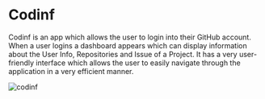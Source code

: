# Codinf
Codinf is an app which allows the user to login into their GitHub account. 
When a user logins a dashboard appears which can display information about the User Info, Repositories and Issue of a Project. 
It has a very user-friendly interface which allows the user to easily navigate through the application in a very efficient manner.


![codinf](https://user-images.githubusercontent.com/89697896/169597787-f156b8ce-9992-4eae-85a5-c0ef48be9f91.png)
